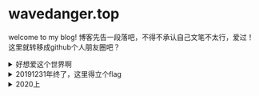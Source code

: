 # wavedanger.top
welcome to my blog!
博客先告一段落吧，不得不承认自己文笔不太行，爱过！
这里就转移成github个人朋友圈吧？
<details>
  <summary>好想爱这个世界啊</summary>
  
  [原唱](https://www.bilibili.com/video/av78067912/)
[日文版](https://m.bilibili.com/audio/au1212855)
</details>
<details>
  <summary>20191231年终了，这里得立个flag</summary>
  
[给自己的信](https://music.163.com/#/song?id=456175578)
</details>
<details>
  <summary>2020上</summary>
    <details>
  <summary>20200110，虽说最近不怎么样，还是改掉了些坏毛病！</summary>
  
[世间美好与你环环相扣](https://music.163.com/#/song?id=1363948882)
</details>
<details>
  <summary>20200123，生物钟调回来了！</summary>
  
[还好一切都来得及](https://music.163.com/#/song?id=1302609393)
</details>
    <details>
  <summary>20200201，坚持！</summary>
  
[我们别时和见时不同](https://music.163.com/#/song?id=863464857)
</details>
<details>
  <summary>20200202，今天真是个特殊的日子呢</summary>
  
[我不想改变世界 我只想不被世界改变](https://music.163.com/#/song?id=454966179)
</details>
<details>
  <summary>20200209，离开家了，希望下次回去我能变得更好！</summary>
  
[一生守候](https://music.163.com/#/song?id=192219)
</details>
<details>
  <summary>20200211，review Vue again</summary>
  
[远行](https://music.163.com/#/song?id=1329459513)
</details>
<details>
  <summary>20200212，有些懈怠！</summary>
  
[今天推荐个看番网址](http://www.zzzfun.com/)
</details>
<details>
  <summary>20200214，情人节快乐！</summary>
  
[处处吻（Cover：杨千嬅）](https://music.163.com/#/song?id=1423030469)
</details>
<details>
  <summary>20200217，撸码速下降了@.@</summary>
  
[可乐](https://music.163.com/#/song?id=29759733)
</details>
<details>
  <summary>20200218，希望今晚不要失眠</summary>
  
[温柔](https://music.163.com/#/song?id=386538)
</details>
<details>
  <summary>20200219，分享一件事</summary>
  
* 谨慎使用git reset --hard
  * 由于我在使用以上命令时，就是我一个项目的readme，是没有push、commit、add，仅仅只是ctrl+s
  * 然后我执行的git reset hard
  * 再打开vscode时想写readme时，一片茫然！
  * 之前那么多个分支我都没有提交，想到最后才提交，没想到啊
  * 抱着尝试的忐忑心理我打开了google：commit的可以恢复，add可以恢复。。。完了！
  * 是的，没想到啊，我一个ctrl+z就让我活了过来
  * 是这样的，vscode的readme选项卡我没有关掉
  * 众所周知，编辑器都有缓存，即使全部清空，也可以撤消！
  * 最后，还是要谨慎使用这条命令，幸好这次幸运，要不然就，哈哈！
</details>
<details>
  <summary>20200223，今天意外的拿到了阿里云认证的API证书，虽然不知道有什么用，算是个惊喜吧</summary>
 
 [蜿蜒](https://music.163.com/#/song?id=28629115)
</details>
<details>
  <summary>20200225，真的学不完啦，一深入研究一天过得真快！</summary>
 
 [流川枫与苍井空](https://music.163.com/#/song?id=357312)
</details>
<details>
  <summary>20200226，有点儿害怕呢</summary>
 
 [念念不忘](https://music.163.com/#/song?id=481535136)
</details>
<details>
  <summary>20200303，自信来源于不断的深入学习</summary>
 
 [我的身旁是一扇亮了又暗的窗](https://music.163.com/#/song?id=1294899223)
</details>
<details>
  <summary>20200308，明天要回广州了</summary>
 
 [父亲写的散文诗](https://music.163.com/#/song?id=464647429)
</details>
<details>
  <summary>20200310，好容易犯困啊！</summary>
 
 [这城市风总是很大](https://music.163.com/#/song?id=1378945187)
</details>
<details>
  <summary>20200318，为什么?</summary>
 
 [随便猜首歌测下运气](https://music.163.com/#/song?id=137894518)
</details>
<details>
  <summary>20200322，也许明天只是重复过往</summary>
 
 [好几年](https://music.163.com/#/song?id=571545156)
</details>
<details>
  <summary>20200406，never give up</summary>
 
 [这座城市让我感到如此孤单](https://music.163.com/#/song?id=1343530577)
</details>
<details>
  <summary>20200418，域名过期了呢</summary>
 
 [迷途的羔羊](https://music.163.com/#/song?id=1336866159)
</details>
<details>
  <summary>20200430，白驹过隙</summary>
 
 [孤独演说家](https://music.163.com/#/song?id=534970579)
</details>
</details>
